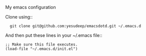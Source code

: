 My emacs configuration

Clone using::
      
      git clone git@github.com:yesudeep/emacsdotd.git ~/.emacs.d

And then put these lines in your ~/.emacs file::

    ;; Make sure this file executes.
    (load-file "~/.emacs.d/init.el")


